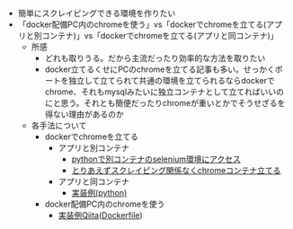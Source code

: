 - 簡単にスクレイピングできる環境を作りたい
- 「docker配備PC内のchromeを使う」vs「dockerでchromeを立てる(アプリと別コンテナ)」vs「dockerでchromeを立てる(アプリと同コンテナ)」
  - 所感
    - どれも取りうる。だから主流だったり効率的な方法を取りたい
    - docker立てるくせにPCのchromeを立てる記事も多い。せっかくポートを独立して立てられて共通の環境を立てられるならdockerでchrome、それもmysqlみたいに独立コンテナとして立てればいいのにと思う。それとも簡便だったりchromeが重いとかでそうせざるを得ない理由があるのか
  - 各手法について
    - dockerでchromeを立てる
      - アプリと別コンテナ
        - [pythonで別コンテナのselenium環境にアクセス](https://qiita.com/niya1123/items/6cc970b3aa8f94ce2909)
        - [とりあえずスクレイピング関係なくchromeコンテナ立てる](https://qiita.com/dd511805/items/dfe03c5486bf1421875a)
      - アプリと同コンテナ
        - [実装例(python)](https://qiita.com/rotelstift/items/7dafcdcae3ca18b65b26)
    - docker配備PC内のchromeを使う
      - [実装例Qiita](https://qiita.com/nullnull/items/61dae392f853f260cfb0)([Dockerfile](https://github.com/nullnull/scraping_sample/blob/master/Dockerfile))
